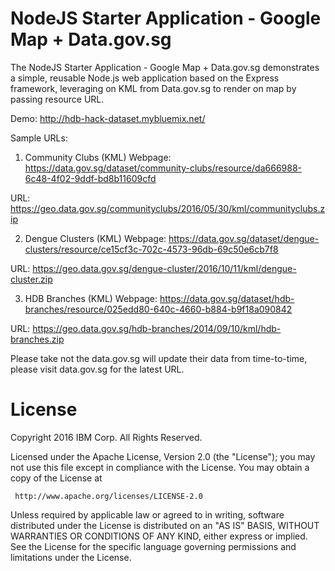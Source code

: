 # NodeJS Starter Application - Google Map + Data.gov.sg

The NodeJS Starter Application - Google Map + Data.gov.sg demonstrates a simple, reusable Node.js web application based on the Express framework, leveraging on KML from Data.gov.sg to render on map by passing resource URL.

Demo: http://hdb-hack-dataset.mybluemix.net/

Sample URLs:

1.	Community Clubs (KML)
Webpage: https://data.gov.sg/dataset/community-clubs/resource/da666988-6c48-4f02-9ddf-bd8b11609cfd

URL: https://geo.data.gov.sg/communityclubs/2016/05/30/kml/communityclubs.zip

2.	Dengue Clusters (KML)
Webpage: https://data.gov.sg/dataset/dengue-clusters/resource/ce15cf3c-702c-4573-96db-69c50e6cb7f8

URL: https://geo.data.gov.sg/dengue-cluster/2016/10/11/kml/dengue-cluster.zip

3.	HDB Branches (KML)
Webpage: https://data.gov.sg/dataset/hdb-branches/resource/025edd80-640c-4660-b884-b9f18a090842

URL: https://geo.data.gov.sg/hdb-branches/2014/09/10/kml/hdb-branches.zip

Please take not the data.gov.sg will update their data from time-to-time, please visit data.gov.sg for the latest URL.


# License

Copyright 2016 IBM Corp. All Rights Reserved.

Licensed under the Apache License, Version 2.0 (the "License");
you may not use this file except in compliance with the License.
You may obtain a copy of the License at

     http://www.apache.org/licenses/LICENSE-2.0

Unless required by applicable law or agreed to in writing, software
distributed under the License is distributed on an "AS IS" BASIS,
WITHOUT WARRANTIES OR CONDITIONS OF ANY KIND, either express or implied.
See the License for the specific language governing permissions and
limitations under the License.
